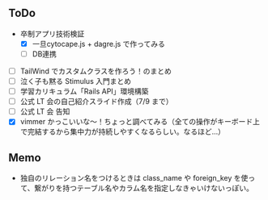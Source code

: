 ## ToDo

- 卒制アプリ技術検証
  - [x] 一旦cytocape.js + dagre.js で作ってみる
  - [ ] DB連携
- [ ] TailWind でカスタムクラスを作ろう！のまとめ
- [ ] 泣く子も黙る Stimulus 入門まとめ
- [ ] 学習カリキュラム「Rails API」環境構築
- [ ] 公式 LT 会の自己紹介スライド作成（7/9 まで）
- [ ] 公式 LT 会 告知
- [x] vimmer かっこいいな〜！ちょっと調べてみる（全ての操作がキーボード上で完結するから集中力が持続しやすくなるらしい。なるほど...）

## Memo
- 独自のリレーション名をつけるときは class_name  や foreign_key を使って、繋がりを持つテーブル名やカラム名を指定しなきゃいけないっぽい。